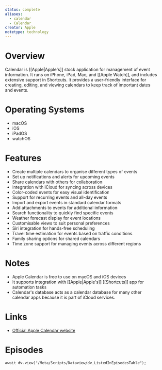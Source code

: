 ```yaml
---
status: complete
aliases:
  - calendar
  - Calendar
creator: Apple
notetype: technology
---
```

# Overview
Calendar is [[Apple|Apple's]] stock application for management of event information. It runs on iPhone, iPad, Mac, and [[Apple Watch]], and includes extensive support in Shortcuts. It provides a user-friendly interface for creating, editing, and viewing calendars to keep track of important dates and events.

# Operating Systems  
- macOS
- iOS
- iPadOS
- watchOS

# Features  
- Create multiple calendars to organise different types of events
- Set up notifications and alerts for upcoming events
- Share calendars with others for collaboration
- Integration with iCloud for syncing across devices
- Color-coded events for easy visual identification
- Support for recurring events and all-day events
- Import and export events in standard calendar formats
- Add attachments to events for additional information
- Search functionality to quickly find specific events
- Weather forecast display for event locations
- Customisable views to suit personal preferences
- Siri integration for hands-free scheduling
- Travel time estimation for events based on traffic conditions
- Family sharing options for shared calendars
- Time zone support for managing events across different regions

# Notes  
- Apple Calendar is free to use on macOS and iOS devices
- It supports integration with [[Apple|Apple's]] [[Shortcuts]] app for automation tasks
- Calendar's database acts as a calendar database for many other calendar apps because it is part of iCloud services.

# Links  
- [Official Apple Calendar website](https://www.apple.com/macos/calendar/)

# Episodes
```dataviewjs
await dv.view("/Meta/Scripts/Dataview/dv_ListedInEpisodesTable");
```
